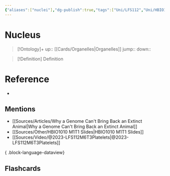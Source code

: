```yaml
---
{"aliases":["nuclei"],"dg-publish":true,"tags":["Uni/LFS112","Uni/HBIO1009"],"permalink":"/cards/nucleus/","dgPassFrontmatter":true}
---
```


# Nucleus

> [!Ontology]+
> up:: [[Cards/Organelles\|Organelles]]
> jump::
> down:: 

> [!Definition] Definition
> 

# Reference
- 

## Mentions
- [[Sources/Articles/Why a Genome Can't Bring Back an Extinct Animal\|Why a Genome Can't Bring Back an Extinct Animal]]
- [[Sources/Other/HBIO1010 M1T1 Slides\|HBIO1010 M1T1 Slides]]
- [[Sources/Video/@2023-LFS112M6T3Platelets\|@2023-LFS112M6T3Platelets]]

{ .block-language-dataview}

## Flashcards
